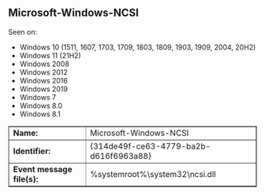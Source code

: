 ## Microsoft-Windows-NCSI

Seen on:
* Windows 10 (1511, 1607, 1703, 1709, 1803, 1809, 1903, 1909, 2004, 20H2)
* Windows 11 (21H2)
* Windows 2008
* Windows 2012
* Windows 2016
* Windows 2019
* Windows 7
* Windows 8.0
* Windows 8.1

<table border="1" class="docutils">
  <tbody>
    <tr>
      <td><b>Name:</b></td>
      <td>Microsoft-Windows-NCSI</td>
    </tr>
    <tr>
      <td><b>Identifier:</b></td>
      <td>{314de49f-ce63-4779-ba2b-d616f6963a88}</td>
    </tr>
    <tr>
      <td><b>Event message file(s):</b></td>
      <td>%systemroot%\system32\ncsi.dll</td>
    </tr>
  </tbody>
</table>

&nbsp;

